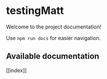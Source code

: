 # testingMatt

Welcome to the project documentation!

Use `npm run docs` for easier navigation.

## Available documentation

[[index]]
